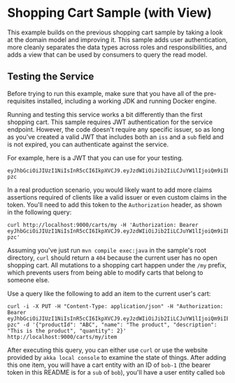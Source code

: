# Shopping Cart Sample (with View)
This example builds on the previous shopping cart sample by taking a look at the domain model and improving it. This sample
adds user authentication, more cleanly separates the data types across roles and responsibilities, and adds a view that can be used by consumers to query the read model.


## Testing the Service
Before trying to run this example, make sure that you have all of the pre-requisites installed, including a working JDK and running Docker engine.

Running and testing this service works a bit differently than the first shopping cart. This sample requires JWT authentication for the service endpoint. However, the code doesn't require any specific issuer, so as long as you've created a valid JWT that includes both an `iss` and a `sub` field and is not expired, you can authenticate against the service.

For example, here is a JWT that you can use for your testing. 

```
eyJhbGciOiJIUzI1NiIsInR5cCI6IkpXVCJ9.eyJzdWIiOiJib2IiLCJuYW1lIjoiQm9iIEJvYmJlcnNvbiIsImlzcyI6ImFsaWNlIiwiaWF0IjoxNTE2MjM5MDIyfQ.wIxafOw2k4TgdCm2pH4abupetKRKS4ItOKlsNTY-pzc
```

In a real production scenario, you would likely want to add more claims assertions required of clients like a valid issuer or even custom claims in the token. You'll need to add this token to the `Authorization` header, as shown in the following query:

```
curl http://localhost:9000/carts/my -H 'Authorization: Bearer eyJhbGciOiJIUzI1NiIsInR5cCI6IkpXVCJ9.eyJzdWIiOiJib2IiLCJuYW1lIjoiQm9iIEJvYmJlcnNvbiIsImlzcyI6ImFsaWNlIiwiaWF0IjoxNTE2MjM5MDIyfQ.wIxafOw2k4TgdCm2pH4abupetKRKS4ItOKlsNTY-pzc'
```

Assuming you've just run `mvn compile exec:java` in the sample's root directory, `curl` should return a `404` because the current user has no open shopping cart. All mutations to a shopping cart happen under the `/my` prefix, which prevents users from being able to modify carts that belong to someone else.

Use a query like the following to add an item to the current user's cart:

```
curl -i -X PUT -H "Content-Type: application/json" -H "Authorization: Bearer eyJhbGciOiJIUzI1NiIsInR5cCI6IkpXVCJ9.eyJzdWIiOiJib2IiLCJuYW1lIjoiQm9iIEJvYmJlcnNvbiIsImlzcyI6ImFsaWNlIiwiaWF0IjoxNTE2MjM5MDIyfQ.wIxafOw2k4TgdCm2pH4abupetKRKS4ItOKlsNTY-pzc" -d '{"productId": "ABC", "name": "The product", "description": "This is the product", "quantity": 2}' http://localhost:9000/carts/my/item
```

After executing this query, you can either use `curl` or use the website provided by `akka local console` to examine the state of things. After adding this one item, you will have a cart entity with an ID of `bob-1` (the bearer token in this README is for a `sub` of `bob`), you'll have a user entity called `bob`

